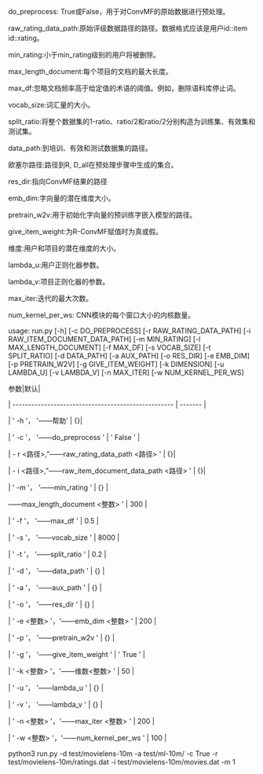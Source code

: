 do_preprocess: True或False，用于对ConvMF的原始数据进行预处理。

raw_rating_data_path:原始评级数据路径的路径。数据格式应该是用户id::item id::rating。

min_rating:小于min_rating级别的用户将被删除。

max_length_document:每个项目的文档的最大长度。

max_df:忽略文档频率高于给定值的术语的阈值。例如，删除语料库停止词。

vocab_size:词汇量的大小。

split_ratio:将整个数据集的1-ratio、ratio/2和ratio/2分别构造为训练集、有效集和测试集。

data_path:到培训、有效和测试数据集的路径。

欧塞尔路径:路径到R, D_all在预处理步骤中生成的集合。

res_dir:指向ConvMF结果的路径

emb_dim:字向量的潜在维度大小。

pretrain_w2v:用于初始化字向量的预训练字嵌入模型的路径。

give_item_weight:为R-ConvMF赋值时为真或假。

维度:用户和项目的潜在维度的大小。

lambda_u:用户正则化器参数。

lambda_v:项目正则化器的参数。

max_iter:迭代的最大次数。

num_kernel_per_ws: CNN模块的每个窗口大小的内核数量。



usage: run.py [-h] [-c DO_PREPROCESS] [-r RAW_RATING_DATA_PATH] [-i RAW_ITEM_DOCUMENT_DATA_PATH] [-m MIN_RATING]
              [-l MAX_LENGTH_DOCUMENT] [-f MAX_DF] [-s VOCAB_SIZE] [-t SPLIT_RATIO] [-d DATA_PATH] [-a AUX_PATH]
              [-o RES_DIR] [-e EMB_DIM] [-p PRETRAIN_W2V] [-g GIVE_ITEM_WEIGHT] [-k DIMENSION] [-u LAMBDA_U]
              [-v LAMBDA_V] [-n MAX_ITER] [-w NUM_KERNEL_PER_WS]



参数|默认|

| --------------------------------------------------- | ------- |

| ' -h '， '——帮助' | {}|

| ' -c '， '——do_preprocess ' | ' False ' |

| - r <路径>,”——raw_rating_data_path <路径> ' | {}|

| - i <路径>,”——raw_item_document_data_path <路径> ' | {}|

| ' -m '， '——min_rating ' | {} |

——max_length_document <整数> ' | 300 |

| ' -f '， '——max_df ' | 0.5 |

| ' -s '， '——vocab_size ' | 8000 |

| ' -t '， '——split_ratio ' | 0.2 |

| ' -d '， '——data_path ' | {} |

| ' -a '， '——aux_path ' | {} |

| ' -o '， '——res_dir ' | {} |

| ' -e <整数> '，'——emb_dim <整数> ' | 200 |

| ' -p '， '——pretrain_w2v ' | {} |

| ' -g '， '——give_item_weight ' | ' True ' |

| ' -k <整数> '，'——维数<整数> ' | 50 |

| ' -u '， '——lambda_u ' | {} |

| ' -v '， '——lambda_v ' | {} |

| ' -n <整数> '，'——max_iter <整数> ' | 200 |

| ' -w <整数> '，'——num_kernel_per_ws ' | 100 |


 python3 run.py -d test/movielens-10m -a test/ml-10m/ -c True -r test/movielens-10m/ratings.dat -i test/movielens-10m/movies.dat -m 1